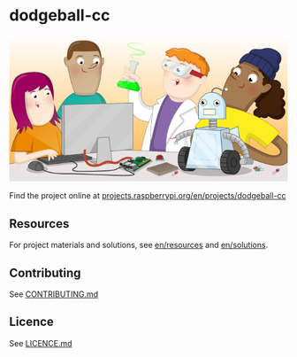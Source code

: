 # dodgeball-cc

![dodgeball-cc](banner.png)

Find the project online at [projects.raspberrypi.org/en/projects/dodgeball-cc](https://projects.raspberrypi.org/en/projects/dodgeball-cc)

## Resources
For project materials and solutions, see [en/resources](https://github.com/raspberrypilearning/dodgeball-cc/tree/master/en/resources) and [en/solutions](https://github.com/raspberrypilearning/dodgeball-cc/tree/master/en/solutions).

## Contributing
See [CONTRIBUTING.md](CONTRIBUTING.md)

## Licence
 See [LICENCE.md](LICENCE.md)